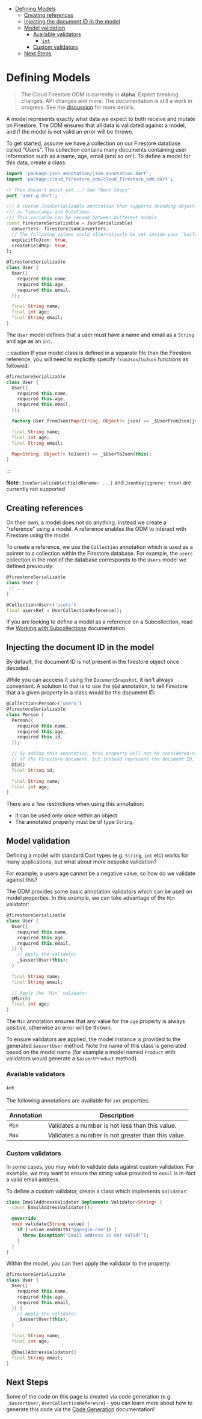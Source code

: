 - [Defining Models](#defining-models)
  - [Creating references](#creating-references)
  - [Injecting the document ID in the model](#injecting-the-document-id-in-the-model)
  - [Model validation](#model-validation)
    - [Available validators](#available-validators)
      - [`int`](#int)
    - [Custom validators](#custom-validators)
  - [Next Steps](#next-steps)

# Defining Models

> The Cloud Firestore ODM is currently in **alpha**. Expect breaking changes, API changes and more. The documentation is still a work in progress. See the [discussion](https://github.com/firebase/flutterfire/discussions/7475) for more details.

A model represents exactly what data we expect to both receive and mutate on Firestore. The ODM
ensures that all data is validated against a model, and if the model is not valid an error will be
thrown.

To get started, assume we have a collection on our Firestore database called "Users". The collection
contains many documents containing user information such as a name, age, email (and so on!). To
define a model for this data, create a class:

```dart
import 'package:json_annotation/json_annotation.dart';
import 'package:cloud_firestore_odm/cloud_firestore_odm.dart';

// This doesn't exist yet...! See "Next Steps"
part 'user.g.dart';

/// A custom JsonSerializable annotation that supports decoding objects such
/// as Timestamps and DateTimes.
/// This variable can be reused between different models
const firestoreSerializable = JsonSerializable(
  converters: firestoreJsonConverters,
  // The following values could alternatively be set inside your `build.yaml`
  explicitToJson: true,
  createFieldMap: true,
);

@firestoreSerializable
class User {
  User({
    required this.name,
    required this.age,
    required this.email,
  });

  final String name;
  final int age;
  final String email;
}
```

The `User` model defines that a user must have a name and email as a `String` and age as an `int`.

:::caution
If your model class is defined in a separate file than the Firestore reference,
you will need to explicitly specify `fromJson`/`toJson` functions as followed:

```dart
@firestoreSerializable
class User {
  User({
    required this.name,
    required this.age,
    required this.email,
  });

  factory User.fromJson(Map<String, Object?> json) => _$UserFromJson(json);

  final String name;
  final int age;
  final String email;

  Map<String, Object?> toJson() => _$UserToJson(this);
}
```

:::

**Note**: `JsonSerializable(fieldRename: ...)` and `JsonKey(ignore: true)` are currently not supported

## Creating references

On their own, a model does not do anything. Instead we create a "reference" using a model.
A reference enables the ODM to interact with Firestore using the model.

To create a reference, we use the `Collection` annotation which is used as a pointer to a collection
within the Firestore database. For example, the `users` collection in the root of the database
corresponds to the `Users` model we defined previously:

```dart
@firestoreSerializable
class User {
 // ...
}

@Collection<User>('users')
final usersRef = UserCollectionReference();
```

If you are looking to define a model as a reference on a Subcollection, read the [Working with Subcollections](./subcollections.md) documentation.

## Injecting the document ID in the model

By default, the document ID is not present in the firestore object once decoded.

While you can acccess it using the `DocumentSnapshot`, it isn't always convenient.
A solution to that is to use the `@Id` annotation, to tell Firestore that a
a given property in a class would be the document ID:

```dart
@Collection<Person>('users')
@firestoreSerializable
class Person {
  Person({
    required this.name,
    required this.age,
    required this.id,
  });

  // By adding this annotation, this property will not be considered as part
  // of the Firestore document, but instead represent the document ID.
  @Id()
  final String id;

  final String name;
  final int age;
}
```

There are a few restrictions when using this annotation:

- It can be used only once within an object
- The annotated property must be of type `String`.

## Model validation

Defining a model with standard Dart types (e.g. `String`, `int` etc) works for many applications,
but what about more bespoke validation?

For example, a users age cannot be a negative value, so how do we validate against this?

The ODM provides some basic annotation validators which can be used on model properties. In this
example, we can take advantage of the `Min` validator:

```dart
@firestoreSerializable
class User {
  User({
    required this.name,
    required this.age,
    required this.email,
  }) {
    // Apply the validator
    _$assertUser(this);
  }

  final String name;
  final String email;

  // Apply the `Min` validator
  @Min(0)
  final int age;
}
```

The `Min` annotation ensures that any value for the `age` property is always positive, otherwise an
error will be thrown.

To ensure validators are applied, the model instance is provided to the generated `$assertUser`
method. Note the name of this class is generated based on the model name (for example a model named
`Product` with validators would generate a `$assertProduct` method).

### Available validators

#### `int`

The following annotations are available for `int` properties:

| Annotation | Description                                        |
| ---------- | -------------------------------------------------- |
| `Min`      | Validates a number is not less than this value.    |
| `Max`      | Validates a number is not greater than this value. |

### Custom validators

In some cases, you may wish to validate data against custom validation. For example, we may want to
ensure the string value provided to `email` is in-fact a valid email address.

To define a custom validator, create a class which implements `Validator`:

```dart
class EmailAddressValidator implements Validator<String> {
  const EmailAddressValidator();

  @override
  void validate(String value) {
    if (!value.endsWith("@google.com")) {
      throw Exception("Email address is not valid!");
    }
  }
}
```

Within the model, you can then apply the validator to the property:

```dart
@firestoreSerializable
class User {
  User({
    required this.name,
    required this.age,
    required this.email,
  }) {
    // Apply the validator
    _$assertUser(this);
  }

  final String name;
  final int age;

  @EmailAddressValidator()
  final String email;
}
```

## Next Steps

Some of the code on this page is created via code generation
(e.g. `_$assertUser`, `UserCollectionReference`) - you can learn more about
how to generate this code via the [Code Generation](./code-generation.md) documentation!
